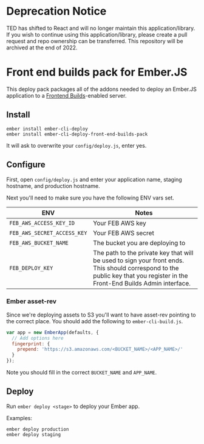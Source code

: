 # Deprecation Notice

TED has shifted to React and will no longer maintain this application/library. If you wish to continue using this application/library, please create a pull request and repo ownership can be transferred. This repository will be archived at the end of 2022.

# Front end builds pack for Ember.JS

This deploy pack packages all of the addons needed to deploy an Ember.JS
application to a [Frontend Builds](https://github.com/tedconf/front_end_builds)-enabled server.

## Install

```
ember install ember-cli-deploy
ember install ember-cli-deploy-front-end-builds-pack
```

It will ask to overwrite your `config/deploy.js`, enter yes.

## Configure

First, open `config/deploy.js` and enter your application name, staging
hostname, and production hostname.

Next you'll need to make sure you have the following ENV vars set.

ENV | Notes
--- | ---
`FEB_AWS_ACCESS_KEY_ID` | Your FEB AWS key
`FEB_AWS_SECRET_ACCESS_KEY` | Your FEB AWS secret
`FEB_AWS_BUCKET_NAME` | The bucket you are deploying to
`FEB_DEPLOY_KEY` | The path to the private key that will be used to sign your front ends. This should correspond to the public key that you register in the Front-End Builds Admin interface.

### Ember asset-rev

Since we're deploying assets to S3 you'll want to have asset-rev
pointing to the correct place. You should add the following to
`ember-cli-build.js`.

```javascript
var app = new EmberApp(defaults, {
  // Add options here
  fingerprint: {
    prepend: 'https://s3.amazonaws.com/<BUCKET_NAME>/<APP_NAME>/'
  }
});
```

Note you should fill in the correct `BUCKET_NAME` and `APP_NAME`.

## Deploy

Run `ember deploy <stage>` to deploy your Ember app.

Examples:

```
ember deploy production
ember deploy staging
```

